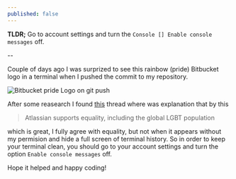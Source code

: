 ```yaml
---
published: false
---
```

**TLDR;** Go to account settings and turn the ```Console [] Enable console messages``` off.

--

Couple of days ago I was surprized to see this rainbow (pride) Bitbucket logo in a terminal when I pushed the commit to my repository.

![Bitbucket pride Logo on git push]({{site.baseurl}}/_posts/bitbucket-pride-logo.png)

After some reasearch I found [this](https://community.atlassian.com/t5/Bitbucket-discussions/Do-we-really-need-ascii-art-in-a-push-response/td-p/599644) thread where was explanation that by this

> Atlassian supports equality, including the global LGBT population

which is great, I fully agree with equality, but not when it appears without my permision and hide a full screen of terminal history. So in order to keep your terminal clean, you should go to your account settings and turn the option `Enable console messages` off.

Hope it helped and happy coding!

